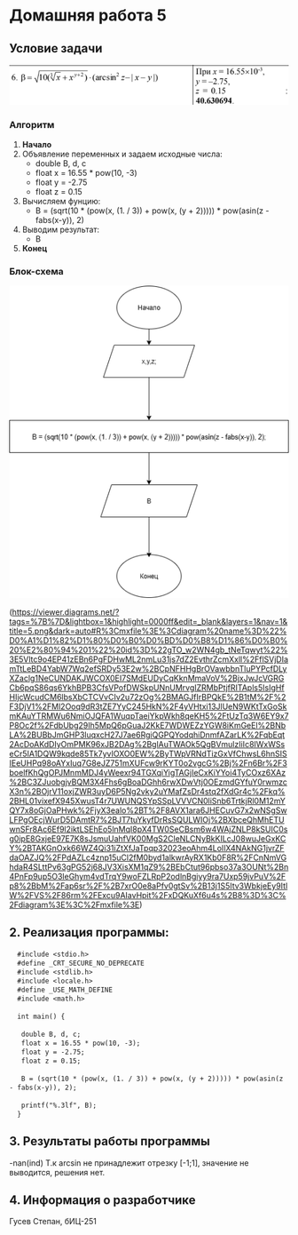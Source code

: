 # Домашняя работа 5
## Условие задачи
![Блок-схема алгоритма](2025-10-07_23-23-57.png)
### Алгоритм
1. **Начало**
2. Объявление переменных и задаем исходные числа:
   - double B, d, c
   - float x = 16.55 * pow(10, -3)
   - float y = -2.75
   - float z = 0.15
3. Bычисляем фунцию:
   - B = (sqrt(10 * (pow(x, (1. / 3)) + pow(x, (y + 2))))) * pow(asin(z - fabs(x-y)), 2)
4. Выводим результат:
   - В
5. **Конец**
### Блок-схема
![Блок-схема алгоритма](5.png)

(https://viewer.diagrams.net/?tags=%7B%7D&lightbox=1&highlight=0000ff&edit=_blank&layers=1&nav=1&title=5.png&dark=auto#R%3Cmxfile%3E%3Cdiagram%20name%3D%22%D0%A1%D1%82%D1%80%D0%B0%D0%BD%D0%B8%D1%86%D0%B0%20%E2%80%94%201%22%20id%3D%22gTO_w2WN4gb_tNeTqwyt%22%3E5Vltc9o4EP41zEBn6PgFDHwML2nmLu31js7dZ2EvthrZcmXxll%2FflSVjDIamTtLeBD4YabW7Wq2efSRDy53E2w%2BCpNFHHgBrOVawbbnTluPYPcfDLyXZaclg1NeCUNDAKJWCOX0EI7SMdEUDyCqKknMmaVoV%2BjxJwJcVGRGCb6pqS86qs6YkhBPB3CfsVPofDWSkpUNnUMrvgIZRMbPtjfRITApls5IsIgHfHIjcWcudCM6lbsXbCTCVvCIv2u72zOg%2BMAGJfIrBPQkE%2B1tM%2F%2F3DjV1%2FMl2Ooq9dR3tZE7YyC245HkN%2F4yVHtxi13JlUeN9WKtTxGoSkmKAuYTRMWu6NmiOJQFA1WuqpTaeiYkpWkh8qeKH5%2FtUzTq3W6EY9x7P8Oc2f%2FdbUbg29Ih5MpQ6pGuaJ2KkE7WDWEZzYGW8iKmGeEl%2BNbLA%2BUBbJmGHP3luqxcH27J7ae6RgiQGPQYodqhiDnmfAZarLK%2FqbEqt2AcDoAKdDIyOmPMK96xJB2DAg%2BglAuTWAOk5QgBVmulzIiIc8IWxWSseCr5IA1DQW9kqde85Tk7yvIOXO0EW%2ByTWpVRNdTizGxVfChwsL6hnSISIEeUHPq98oAYxIuq7G8eJZ751mXUFcw9rKYT0o2vgcG%2Bj%2Fn6Br%2F3boelfKhQgOPJMnmMDJ4yWeexr94TGXqiYigTAGjIeCxKiYYoi4TyCOxz6XAz%2BC3ZJuobgjvBQM3X4Fhs6gBoaDGhh6rwXDwVtj0OEzmdGYfuY0rwmzcX3n%2BOjrV11oxjZWR3uyD6P5Ng2vky2uYMafZsDr4stq2fXdGr4c%2Fkq%2BHL01vixefX945XwusT4r7UWUNQSYpSSpLVVVCN0liSnb6TrtkjRl0M12mYQY7x8oGjOaPHwk%2FjyX3ealo%2BT%2F8AVX1ara6JHECuvG7x2wNSgSwLFPgOEcjWurD5DAmtR7%2BJT7tuYkyfDrRsSQULWIOj%2BXbceQhMhETUwnSFr8Ac6Ef9l2iktLSEhEo5lnMqI8pX4TW0SeCBsm6w4WAjZNLP8kSUIC0sg0ipE8GxjeE97E7K8sJsmuUahfVK00MgS2CleNLCNyBkKILcJ08wuJeGxKCY%2BTAKGnOxk66WZ4Qi31iZtXfJaTpqp32023eoAhm4LoIlX4NAkNG1jvrZFdaOAZJQ%2FPdAZLc4znp15uCl2fM0byd1alkwrAyRX1Kb0F8R%2FCnNmVGhdaR4SLttPv63gPG52j68JV3XisXM1qZ9%2BEbCtut96pbso37a3OUNt%2Bn4PnFp9up5O3leGhym4vdTrqY9woFZLRpP2odlnBgiyy9ra7Uxp59jvPuV%2Fp8%2BbM%2Fap6sr%2F%2B7xrO0e8aPfv0gtSv%2B13j1S5Itv3WbkjeEy9ItlW%2FVS%2F86rm%2FExcu9AIavHpit%2FxDQKuXf6u4s%2B8%3D%3C%2Fdiagram%3E%3C%2Fmxfile%3E)

## 2. Реализация программы:

      #include <stdio.h>
      #define _CRT_SECURE_NO_DEPRECATE
      #include <stdlib.h>
      #include <locale.h>
      #define _USE_MATH_DEFINE
      #include <math.h>
   
      int main() {
   
	   double B, d, c;
	   float x = 16.55 * pow(10, -3);
	   float y = -2.75;
	   float z = 0.15;
   
	   B = (sqrt(10 * (pow(x, (1. / 3)) + pow(x, (y + 2))))) * pow(asin(z - fabs(x-y)), 2);
	
	   printf("%.3lf", B);
      }
## 3. Результаты работы программы

 -nan(ind)
 Т.к arcsin не принадлежит отрезку [-1;1], значение не выводится, решения нет.

## 4. Информация о разработчике

Гусев Степан, бИЦ-251
